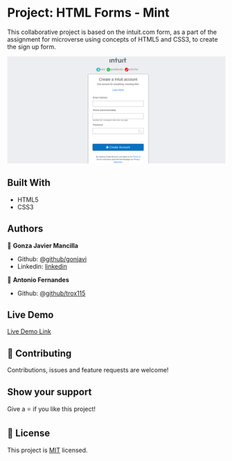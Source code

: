 # Project: HTML Forms - Mint
  
This collaborative project is based on the intuit.com form, as a part of the assignment for microverse using concepts of HTML5 and CSS3, to create the sign up form.

![screenshot](./mint.png)


## Built With

- HTML5
- CSS3

## Authors

👤 **Gonza Javier Mancilla**

- Github: [@github/gonjavi](https://github.com/gonjavi)
- Linkedin: [linkedin](https://www.linkedin.com/in/g-javier-mancilla-a686a9178/)

👤 **Antonio Fernandes**

- Github: [@github/trox115](https://github.com/trox115)

## Live Demo

[Live Demo Link](https://trox115.github.io/mint)


## 🤝 Contributing

Contributions, issues and feature requests are welcome!


## Show your support

Give a ⭐️ if you like this project!


## 📝 License

This project is [MIT](lic.url) licensed.




